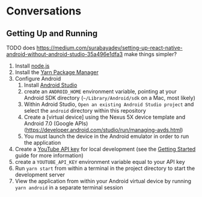 # Conversations

## Getting Up and Running

TODO does https://medium.com/surabayadev/setting-up-react-native-android-without-android-studio-35a496e1dfa3 make things simpler?

1. Install [node.js](https://nodejs.org/en/download/)
1. Install the [Yarn Package Manager](https://yarnpkg.com/lang/en/docs/install/)
1. Configure Android
   1. Install [Android Studio](https://developer.android.com/studio/install.html)
   1. create an `ANDROID_HOME` environment variable, pointing at your Android SDK directory (`~/Library/Android/sdk` on a Mac, most likely)
   1. Within Adroid Studio, `Open an existing Android Studio project` and select the `android` directory within this repository
   1. Create a [virtual device] using the Nexus 5X device template and Android 7.0 (Google APIs) (https://developer.android.com/studio/run/managing-avds.html)
   1. You must launch the device in the Android emulator in order to run the application
1. Create a [YouTube API key](https://console.developers.google.com/apis/credentials) for local development (see the [Getting Started](https://developers.google.com/youtube/v3/getting-started) guide for more information)
1. create a `YOUTUBE_API_KEY` environment variable equal to your API key
1. Run `yarn start` from within a terminal in the project directory to start the development server
1. View the application from within your Android virtual device by running `yarn android` in a separate terminal session
